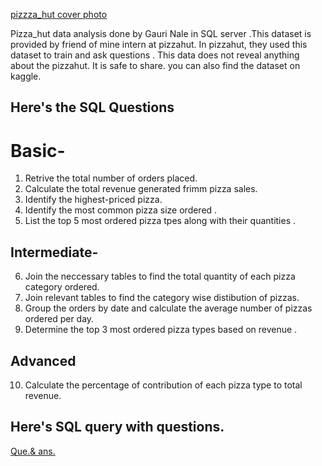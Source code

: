 <a href = "https://github.com/GauriNale/SQL--project-/blob/main/Screenshot%202025-03-26%20172645.png">pizzza_hut cover photo</a>

Pizza_hut data analysis done by Gauri Nale in SQL server .This dataset is provided by friend of mine intern at 
pizzahut. In pizzahut, they used this dataset to train and ask questions . This data does not reveal anything about 
the pizzahut. It is safe to share. you can also find the dataset on kaggle.

## Here's the SQL Questions 
# Basic-
1) Retrive the total number of orders placed.
2) Calculate the total revenue generated frimm pizza sales.
3) Identify the highest-priced pizza.
4) Identify the most common pizza size ordered .
5) List the top 5 most ordered pizza tpes along with their quantities .

## Intermediate- 
6) Join the neccessary tables to find the total quantity of each pizza category ordered.
7) Join relevant tables to find the category wise distibution of pizzas.
8) Group the orders by date and calculate the average number of pizzas ordered per day.
9) Determine the top 3  most ordered pizza types based on revenue .

## Advanced
10) Calculate the percentage of contribution of each pizza type to total revenue.

## Here's  SQL query with questions.

<a href = "https://github.com/GauriNale/SQL--project-/blob/main/Pizza_Hut%20SQL.sql">Que.& ans.<a/>
















